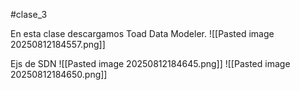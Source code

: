 #clase_3

En esta clase descargamos Toad Data Modeler.
![[Pasted image 20250812184557.png]]

Ejs de SDN
![[Pasted image 20250812184645.png]]
![[Pasted image 20250812184650.png]]

